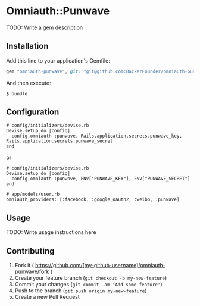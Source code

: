 # Omniauth::Punwave

TODO: Write a gem description

## Installation

Add this line to your application's Gemfile:

```ruby
gem "omniauth-punwave", git: "git@github.com:BackerFounder/omniauth-punwave.git"
```

And then execute:

    $ bundle
    
## Configuration

```
# config/initializers/devise.rb
Devise.setup do |config|
  config.omniauth :punwave, Rails.application.secrets.punwave_key, Rails.application.secrets.punwave_secret
end
```
or

```
# config/initializers/devise.rb
Devise.setup do |config|
  config.omniauth :punwave, ENV["PUNWAVE_KEY"], ENV["PUNWAVE_SECRET"]
end
```

```
# app/models/user.rb
omniauth_providers: [:facebook, :google_oauth2, :weibo, :punwave]
```

## Usage

TODO: Write usage instructions here

## Contributing

1. Fork it ( https://github.com/[my-github-username]/omniauth-punwave/fork )
2. Create your feature branch (`git checkout -b my-new-feature`)
3. Commit your changes (`git commit -am 'Add some feature'`)
4. Push to the branch (`git push origin my-new-feature`)
5. Create a new Pull Request
